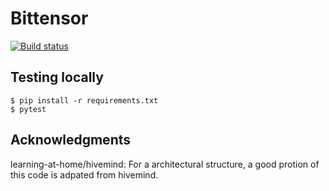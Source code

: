 # Bittensor 
[![Build status](https://circleci.com/gh/opentensor/bittensor.svg?style=shield)](https://circleci.com/gh/opentensor/bittensor)

## Testing locally
```
$ pip install -r requirements.txt
$ pytest
```
## Acknowledgments
learning-at-home/hivemind: For a architectural structure, a good protion of this code is adpated from hivemind. 
